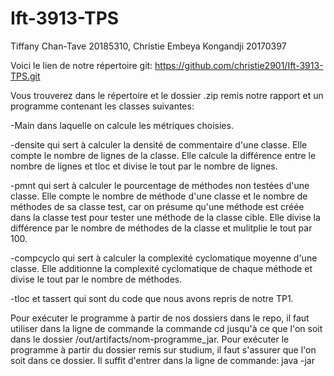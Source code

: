 # Ift-3913-TPS
Tiffany Chan-Tave 20185310, Christie Embeya Kongandji 20170397

Voici le lien de notre répertoire git:
https://github.com/christie2901/Ift-3913-TPS.git 

Vous trouverez dans le répertoire et le dossier .zip remis notre rapport et un programme contenant les classes suivantes:

-Main dans laquelle on calcule les métriques choisies.

-densite qui sert à calculer la densité de commentaire d'une classe. Elle compte le nombre de lignes de la classe. Elle calcule 
la différence entre le nombre de lignes et tloc et divise le tout par le nombre de lignes.

-pmnt qui sert à calculer le pourcentage de méthodes non testées d'une classe. Elle compte le nombre de méthode d'une classe
et le nombre de méthodes de sa classe test, car on présume qu'une méthode est créée dans la classe test pour tester une 
méthode de la classe cible. Elle divise la différence par le nombre de méthodes de la classe et mulitplie le tout par 100.

-compcyclo qui sert à calculer la complexité cyclomatique moyenne d'une classe. Elle additionne la complexité cyclomatique
de chaque méthode et divise le tout par le nombre de méthodes.

-tloc et tassert qui sont du code que nous avons repris de notre TP1.


Pour exécuter le programme à partir de nos dossiers dans le repo, il faut utiliser dans la ligne de commande la commande cd jusqu'à ce 
que l'on soit dans le dossier /out/artifacts/nom-programme_jar.
Pour exécuter le programme à partir du dossier remis sur  studium, il faut s'assurer que l'on soit dans ce dossier.
Il suffit d'entrer dans la ligne de commande:
java -jar 
